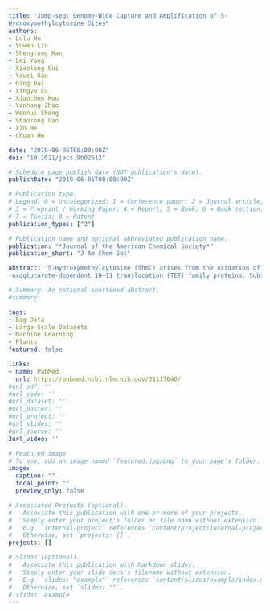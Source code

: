 ```yaml
---
title: "Jump-seq: Genome-Wide Capture and Amplification of 5-
Hydroxymethylcytosine Sites"
authors:
- Lulu Hu
- Yuwen Liu
- Shengtong Han
- Lei Yang
- Xiaolong Cui
- Yawei Gao
- Qing Dai
- Xingyu Lu
- Xiaochen Kou
- Yanhong Zhao
- Wenhui Sheng
- Shaorong Gao
- Xin He
- Chuan He

date: "2019-06-05T00:00:00Z"
doi: "10.1021/jacs.9b02512"

# Schedule page publish date (NOT publication's date).
publishDate: "2019-06-05T00:00:00Z"

# Publication type.
# Legend: 0 = Uncategorized; 1 = Conference paper; 2 = Journal article;
# 3 = Preprint / Working Paper; 4 = Report; 5 = Book; 6 = Book section;
# 7 = Thesis; 8 = Patent
publication_types: ["2"]

# Publication name and optional abbreviated publication name.
publication: "*Journal of the American Chemical Society*"
publication_short: "J Am Chem Soc"

abstract: "5-Hydroxymethylcytosine (5hmC) arises from the oxidation of 5-methylcytosine (5mC) by Fe2+ and 2
-oxoglutarate-dependent 10–11 translocation (TET) family proteins. Substantial levels of 5hmC accumulate in many mammalian tissues, especially in neurons and embryonic stem cells, suggesting a potential active role for 5hmC in epigenetic regulation beyond being simply an intermediate of active DNA demethylation. 5mC and 5hmC undergo dynamic changes during embryogenesis, neurogenesis, hematopoietic development, and oncogenesis. While methods have been developed to map 5hmC, more efficient approaches to detect 5hmC at base resolution are still "

# Summary. An optional shortened abstract.
#summary: 

tags:
- Big Data
- Large-Scale Datasets
- Machine Learning
- Plants
featured: false

links:
- name: PubMed
  url: https://pubmed.ncbi.nlm.nih.gov/31117646/
#url_pdf: ''
#url_code: ''
#url_dataset: ''
#url_poster: ''
#url_project: ''
#url_slides: ''
#url_source: ''
3url_video: ''

# Featured image
# To use, add an image named `featured.jpg/png` to your page's folder. 
image:
  caption: ""
  focal_point: ""
  preview_only: false

# Associated Projects (optional).
#   Associate this publication with one or more of your projects.
#   Simply enter your project's folder or file name without extension.
#   E.g. `internal-project` references `content/project/internal-project/index.md`.
#   Otherwise, set `projects: []`.
projects: []

# Slides (optional).
#   Associate this publication with Markdown slides.
#   Simply enter your slide deck's filename without extension.
#   E.g. `slides: "example"` references `content/slides/example/index.md`.
#   Otherwise, set `slides: ""`.
# slides: example
---
```


